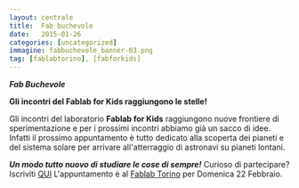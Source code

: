 ```yaml
---
layout: centrale
title:  Fab buchevole
date:   2015-01-26
categories: [uncategorized]
immagine: fabbuchevole_banner-03.png
tag: [fablabtorino], [fabforkids]
---
```

***Fab Buchevole***

**Gli incontri del Fablab for Kids raggiungono le stelle!**

Gli incontri del laboratorio **Fablab for Kids** raggiungono nuove frontiere di sperimentazione e per i prossimi incontri abbiamo già un sacco di idee. Infatti il prossimo appuntamento è tutto dedicato alla scoperta dei pianeti e del sistema solare per arrivare all'atterraggio di astronavi su pianeti lontani.

***Un modo tutto nuovo di studiare le cose di sempre!***
Curioso di partecipare?
Iscriviti [QUI](http://fablabtorino.org/wp-admin/inserire%20qui%20il%20link%20alla%20iscrizioni%20eventbrite) L'appuntamento è al [Fablab Torino](http://fablabtorino.org/wp-admin/inserire%20qui%20il%20link%20alla%20iscrizioni%20eventbrite) per Domenica 22 Febbraio.
